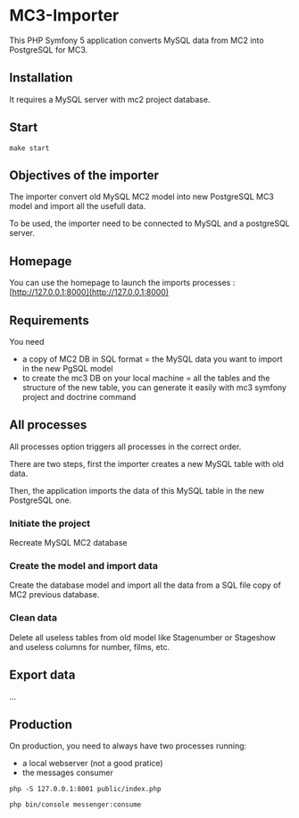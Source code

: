 # MC3-Importer

This PHP Symfony 5 application converts MySQL data from MC2 into PostgreSQL for MC3.

## Installation

It requires a MySQL server with mc2 project database.

## Start

```
make start
```

## Objectives of the importer

The importer convert old MySQL MC2 model into new PostgreSQL MC3 model and import all the usefull data.

To be used, the importer need to be connected to MySQL and a postgreSQL server.

## Homepage

You can use the homepage to launch the imports processes : [http://127.0.0.1:8000](http://127.0.0.1:8000)

## Requirements

You need 
- a copy of MC2 DB in SQL format = the MySQL data you want to import in the new PgSQL model
- to create the mc3 DB on your local machine = all the tables and the structure of the new table, you can generate it easily with mc3 symfony project and doctrine command

## All processes

All processes option triggers all processes in the correct order.

There are two steps, first the importer creates a new MySQL table with old data.

Then, the application imports the data of this MySQL table in the new PostgreSQL one.

### Initiate the project

Recreate MySQL MC2 database

### Create the model and import data

Create the database model and import all the data from a SQL file copy of MC2 previous database.

### Clean data

Delete all useless tables from old model like Stagenumber or Stageshow and useless columns for number, films, etc.

## Export data

...

## Production

On production, you need to always have two processes running:
- a local webserver (not a good pratice)
- the messages consumer

```
php -S 127.0.0.1:8001 public/index.php
```

```
php bin/console messenger:consume
```
